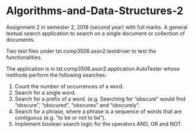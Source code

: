 # Algorithms-and-Data-Structures-2
Assignment 2 in semester 2, 2018 (second year) with full marks. A general textual search application to search on a single document or collection of documents.

Two test files under tst.comp3506.assn2.testdriver to test the functionalities.

The application is in tst.comp3506.assn2.application.AutoTester whose methods perform the following searches:
1. Count the number of occurrences of a word.
2. Search for a single word.
3. Search for a prefix of a word. (e.g. Searching for “obscure” would find “obscure”, “obscured”,
“obscures” and “obscurely”.
4. Search for a phrase, where a phrase is a sequence of words that are contiguous (e.g. “to be or
not to be”).
5. Implement boolean search logic for the operators AND, OR and NOT.

